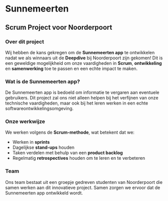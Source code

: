 # Sunnemeerten
## Scrum Project voor Noorderpoort

### Over dit project
Wij hebben de kans gekregen om de **Sunnemeerten app** te ontwikkelen nadat we als winnaars uit de **Deepdive** bij Noorderpoort zijn gekomen! Dit is een geweldige mogelijkheid om onze vaardigheden in **Scrum**, **ontwikkeling** en **samenwerking** toe te passen en een echte impact te maken.

### Wat is de Sunnemeerten app?
De Sunnemeerten app is bedoeld om informatie te vergaren aan eventuele gebruikers. Dit project zal ons niet alleen helpen bij het verfijnen van onze technische vaardigheden, maar ook bij het leren werken in een echte softwareontwikkelingsomgeving.

### Onze werkwijze
We werken volgens de **Scrum-methode**, wat betekent dat we:
- Werken in **sprints**
- Dagelijkse **stand-ups** houden
- Taken verdelen met behulp van een **product backlog**
- Regelmatig **retrospectives** houden om te leren en te verbeteren

### Team
Ons team bestaat uit een groepje gedreven studenten van Noorderpoort die samen werken aan dit innovatieve project. Samen zorgen we ervoor dat de Sunnemeerten app ontwikkeld wordt.
